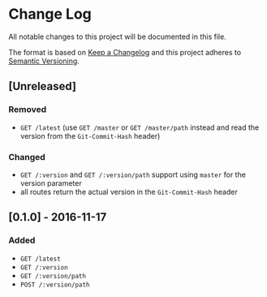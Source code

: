# Change Log
All notable changes to this project will be documented in this file.

The format is based on [Keep a Changelog](http://keepachangelog.com/)
and this project adheres to [Semantic Versioning](http://semver.org/).

## [Unreleased]
### Removed
- `GET /latest` (use `GET /master` or `GET /master/path` instead and read the version from the `Git-Commit-Hash` header)

### Changed
- `GET /:version` and `GET /:version/path` support using `master` for the version parameter
- all routes return the actual version in the `Git-Commit-Hash` header

## [0.1.0] - 2016-11-17
### Added
- `GET /latest`
- `GET /:version`
- `GET /:version/path`
- `POST /:version/path`
